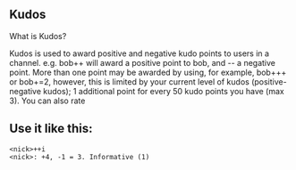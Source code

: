 ## Kudos

What is Kudos?

Kudos is used to award positive and negative kudo points to users in a channel. e.g. bob++ will award a positive point to bob, and -- a negative point. More than one point may be
awarded by using, for example, bob+++ or bob+=2, however, this is limited by your current level of kudos (positive-negative kudos); 1 additional point for every 50 kudo points you
have (max 3). You can also rate

## Use it like this:

```
<nick>++i
<nick>: +4, -1 = 3. Informative (1)
```

